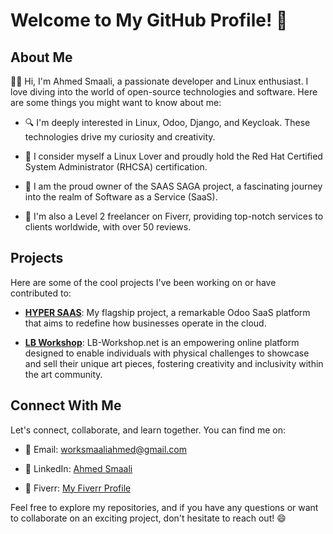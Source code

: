 # Welcome to My GitHub Profile! 👋

## About Me

👨‍💻 Hi, I'm Ahmed Smaali, a passionate developer and Linux enthusiast. I love diving into the world of open-source technologies and software. Here are some things you might want to know about me:

- 🔍 I'm deeply interested in Linux, Odoo, Django, and Keycloak. These technologies drive my curiosity and creativity.

- 🌱 I consider myself a Linux Lover and proudly hold the Red Hat Certified System Administrator (RHCSA) certification. 

- 💼 I am the proud owner of the SAAS SAGA project, a fascinating journey into the realm of Software as a Service (SaaS).

- 💼 I'm also a Level 2 freelancer on Fiverr, providing top-notch services to clients worldwide, with over 50 reviews.

## Projects

Here are some of the cool projects I've been working on or have contributed to:

- [**HYPER SAAS**](https://fripeop.site): My flagship project, a remarkable Odoo SaaS platform that aims to redefine how businesses operate in the cloud.

- [**LB Workshop**](https://lb-workshop.net/): LB-Workshop.net is an empowering online platform designed to enable individuals with physical challenges to showcase and sell their unique art pieces, fostering creativity and inclusivity within the art community.

## Connect With Me

Let's connect, collaborate, and learn together. You can find me on:

- 📧 Email: [worksmaaliahmed@gmail.com](mailto:worksmaaliahmed@gmail.com)

- 💼 LinkedIn: [Ahmed Smaali](https://www.linkedin.com/in/ahmedsmaali/)

- 💼 Fiverr: [My Fiverr Profile](https://www.fiverr.com/ws_ahmed)

Feel free to explore my repositories, and if you have any questions or want to collaborate on an exciting project, don't hesitate to reach out! 😄
